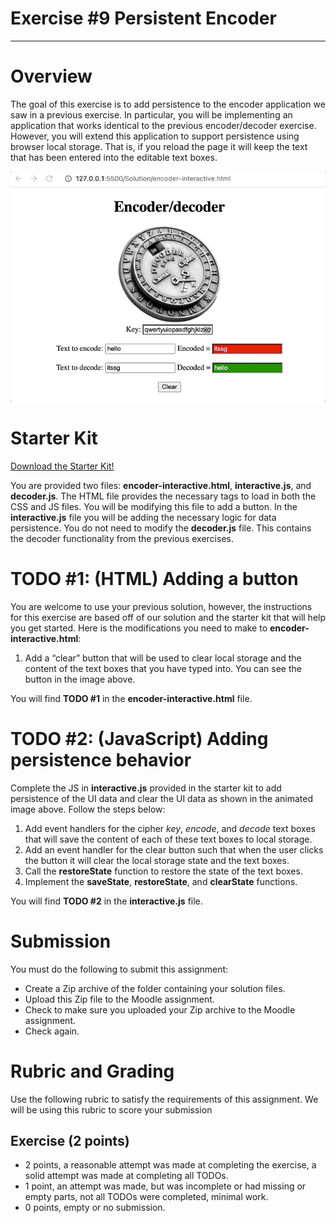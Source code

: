 # Exercise #9 Persistent Encoder


---


# Overview

The goal of this exercise is to add persistence to the encoder application we saw in a previous exercise. In particular, you will be implementing an application that works identical to the previous encoder/decoder exercise. However, you will extend this application to support persistence using browser local storage. That is, if you reload the page it will keep the text that has been entered into the editable text boxes.

![](exercise9.gif)



# Starter Kit

[Download the Starter Kit!](https://drive.google.com/drive/folders/1hdJsrHDXbBDlsVm74GcAgQajFPMzHvOw?usp=sharing)

You are provided two files: **encoder-interactive.html**, **interactive.js**, and **decoder.js**. The HTML file provides the necessary tags to load in both the CSS and JS files. You will be modifying this file to add a button. In the **interactive.js** file you will be adding the necessary logic for data persistence. You do not need to modify the **decoder.js** file. This contains the decoder functionality from the previous exercises.


# TODO #1: (HTML) Adding a button

You are welcome to use your previous solution, however, the instructions for this exercise are based off of our solution and the starter kit that will help you get started. Here is the modifications you need to make to **encoder-interactive.html**:



1. Add a “clear” button that will be used to clear local storage and the content of the text boxes that you have typed into. You can see the button in the image above.

You will find **TODO #1** in the **encoder-interactive.html** file.


# TODO #2: (JavaScript) Adding persistence behavior

Complete the JS in **interactive.js** provided in the starter kit to add persistence of the UI data and clear the UI data as shown in the animated image above. Follow the steps below:



1. Add event handlers for the cipher _key_, _encode_, and _decode_ text boxes that will save the content of each of these text boxes to local storage.
2. Add an event handler for the clear button such that when the user clicks the button it will clear the local storage state and the text boxes.
3. Call the **restoreState** function to restore the state of the text boxes.
4. Implement the **saveState**, **restoreState**, and **clearState** functions.

You will find **TODO #2** in the **interactive.js** file.


# Submission

You must do the following to submit this assignment:



* Create a Zip archive of the folder containing your solution files.
* Upload this Zip file to the Moodle assignment.
* Check to make sure you uploaded your Zip archive to the Moodle assignment.
* Check again.


# Rubric and Grading

Use the following rubric to satisfy the requirements of this assignment. We will be using this rubric to score your submission


## Exercise (2 points)



* 2 points, a reasonable attempt was made at completing the exercise, a solid attempt was made at completing all TODOs.
* 1 point, an attempt was made, but was incomplete or had missing or empty parts, not all TODOs were completed, minimal work.
* 0 points, empty or no submission.